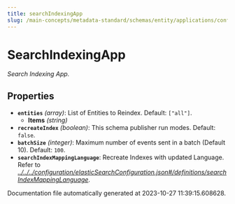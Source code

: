 ```yaml
---
title: searchIndexingApp
slug: /main-concepts/metadata-standard/schemas/entity/applications/configuration/searchindexingapp
---
```


# SearchIndexingApp

*Search Indexing App.*

## Properties

- **`entities`** *(array)*: List of Entities to Reindex. Default: `["all"]`.
  - **Items** *(string)*
- **`recreateIndex`** *(boolean)*: This schema publisher run modes. Default: `false`.
- **`batchSize`** *(integer)*: Maximum number of events sent in a batch (Default 10). Default: `100`.
- **`searchIndexMappingLanguage`**: Recreate Indexes with updated Language. Refer to *[../../../configuration/elasticSearchConfiguration.json#/definitions/searchIndexMappingLanguage](#/../../configuration/elasticSearchConfiguration.json#/definitions/searchIndexMappingLanguage)*.


Documentation file automatically generated at 2023-10-27 11:39:15.608628.
